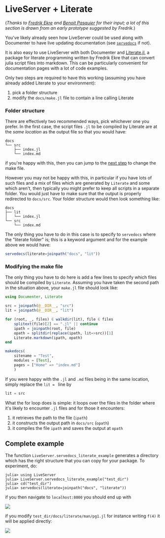 # LiveServer + Literate

(_Thanks to [Fredrik Ekre](https://github.com/fredrikekre) and [Benoit Pasquier](https://github.com/briochemc) for their input; a lot of this section is drawn from an early prototype suggested by Fredrik._)

You've likely already seen how LiveServer could be used along with Documenter to have live updating documentation (see [`servedocs`](/man/functionalities/#servedocs-1) if not).

It is also easy to use LiveServer with both Documenter and [Literate.jl](https://github.com/fredrikekre/Literate.jl), a package for literate programming written by Fredrik Ekre that can convert julia script files into markdown.
This can be particularly convenient for documentation pages with a lot of code examples.

Only two steps are required to have this working (assuming you have already added Literate to your environment):

1. pick a folder structure
1. modify the `docs/make.jl` file to contain a line calling Literate

### Folder structure

There are effectively two recommended ways, pick whichever one you prefer.
In the first case, the script files `.jl` to be compiled by Literate are at the _same location_ as the output file so that you would have:

```
docs
└── src
    ├── index.jl
    └── index.md
```

if you're happy with this, then you can jump to the [next step](#Modifying-the-make-file-1) to change the make file.

However you may not be happy with this, in particular if you have lots of such files and a mix of files which are generated by `Literate` and some which aren't, then typically you might prefer to keep all scripts in a separate folder.
You would just have to make sure that the output is properly redirected to `docs/src`.
Your folder structure would then look something like:

```
docs
├── lit
│   └── index.jl
└── src
    └── index.md
```

The only thing you have to do in this case is to specify to `servedocs` where the "literate folder" is; this is a keyword argument and for the example above we would have:

```julia
servedocs(literate=joinpath("docs", "lit"))
```

### Modifying the make file

The only thing you have to do here is add a few lines to specify which files should be compiled by `Literate`.
Assuming you have taken the second path in the situation above, your `make.jl` file should look like:

```julia
using Documenter, Literate

src = joinpath(@__DIR__, "src")
lit = joinpath(@__DIR__, "lit")

for (root, _, files) ∈ walkdir(lit), file ∈ files
    splitext(file)[2] == ".jl" || continue
    ipath = joinpath(root, file)
    opath = splitdir(replace(ipath, lit=>src))[1]
    Literate.markdown(ipath, opath)
end

makedocs(
    sitename = "Test",
    modules = [Test],
    pages = ["Home" => "index.md"]
    )
```

If you were happy with the `.jl` and `.md` files being in the same location, simply replace the `lit = ` line by

```julia
lit = src
```

What the for loop does is simple: it loops over the files in the folder where it's likely to encounter `.jl` files and for those it encounters:

1. it retrieves the path to the file (`ipath`)
1. it constructs the output path in `docs/src` (`opath`)
1. it compiles the file `ipath` and saves the output at `opath`

## Complete example

The function `LiveServer.servedocs_literate_example` generates a directory which has the right structure that you can copy for your package.
To experiment, do:

```julia-repl
julia> using LiveServer
julia> LiveServer.servedocs_literate_example("test_dir")
julia> cd("test_dir")
julia> servedocs(literate=joinpath("docs", "literate"))
```

if you then navigate to `localhost:8000` you should end up with

![](../assets/testlit.png)

if you modify `test_dir/docs/literate/man/pg1.jl` for instance writing `f(4)` it will be applied directly:

![](../assets/testlit2.png)
